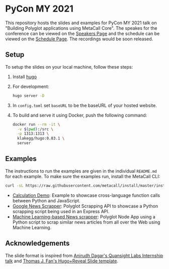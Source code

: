 # PyCon MY 2021

This repository hosts the slides and examples for PyCon MY 2021 talk on "Building Polyglot applications using MetaCall Core". The speakes for the conference can be viewed on the [Speakers Page](https://2021.pycon.my/speakers#) and the schedule can be viewed on the [Schedule Page](https://2021.pycon.my/schedule). The recordings would be soon released.

## Setup

To setup the slides on your local machine, follow these steps: 

1.  Install  [hugo](https://gohugo.io/getting-started/installing/)
    
2.  For development:    
	```sh
	hugo server -D
	```

3.  In  `config.toml`  set  `baseURL`  to be the baseURL of your hosted website.

4. To build and serve it using Docker, push the following command:

	```sh
	docker run --rm -it \
	  -v $(pwd):/src \
	  -p 1313:1313 \
	  klakegg/hugo:0.83.1 \
	  server
	```

## Examples

The instructions to run the examples are given in the individual `README.md` for each example. To make sure the examples run, install the MetaCall CLI:

```sh
curl -sL https://raw.githubusercontent.com/metacall/install/master/install.sh | sh
```

- [Calculation Demo](examples/calculation-demo): Example to showcase cross-language function calls between Python and JavaScript.
- [Google News Scrapper](examples/google-news-scrapper): Polyglot Scrapping API to showcase a Python scrapping script being used in an Express API.
- [Machine Learning-based News scrapper](examples/ml-news-article-scraper-example): Polyglot Node App using a Python script to scrap similar news articles from all over the Web using Machine Learning.

## Acknowledgements

The slide format is inspired from [Anirudh Dagar's Quansight Labs Internship talk](https://github.com/AnirudhDagar/qs-intern-talk) and [Thomas J. Fan's Hugo+Reveal Slide template](https://github.com/thomasjpfan/slides-template-hugo). 

